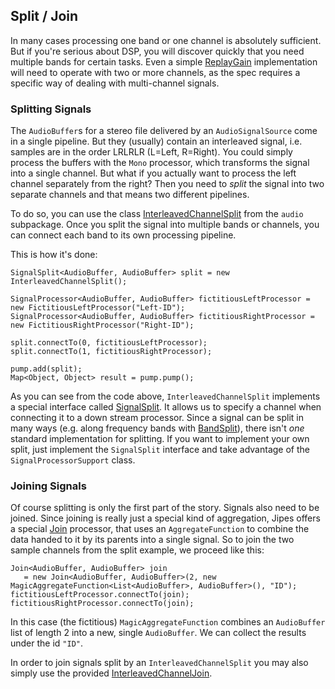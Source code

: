 <head><title>Split / Join</title></head>

## Split / Join

In many cases processing one band or one channel is absolutely sufficient. But if you're serious about DSP, you
will discover quickly that you need multiple bands for certain tasks. Even a simple
[ReplayGain](http://replaygain.org/) implementation will need to operate with two or more channels, as the spec
requires a specific way of dealing with multi-channel signals.


### Splitting Signals

The `AudioBuffer`s for a stereo file delivered by an `AudioSignalSource` come in a single pipeline.
But they (usually) contain an interleaved signal, i.e. samples are in the order LRLRLR (L=Left, R=Right).
You could simply process the buffers with the `Mono` processor, which transforms the signal into a single
channel. But what if you actually want to process the left channel separately from the right? Then you need
to *split* the signal into two separate channels and that means two different pipelines.

To do so, you can use the class [InterleavedChannelSplit](./apidocs/com/tagtraum/jipes/audio/InterleavedChannelSplit.html)
from the `audio` subpackage. Once you split the signal into multiple bands or channels, you can connect each band
to its own processing pipeline.

This is how it's done:

    SignalSplit<AudioBuffer, AudioBuffer> split = new InterleavedChannelSplit();

    SignalProcessor<AudioBuffer, AudioBuffer> fictitiousLeftProcessor = new FictitiousLeftProcessor("Left-ID");
    SignalProcessor<AudioBuffer, AudioBuffer> fictitiousRightProcessor = new FictitiousRightProcessor("Right-ID");

    split.connectTo(0, fictitiousLeftProcessor);
    split.connectTo(1, fictitiousRightProcessor);

    pump.add(split);
    Map<Object, Object> result = pump.pump();

As you can see from the code above, `InterleavedChannelSplit` implements a special interface
called [SignalSplit](./apidocs/com/tagtraum/jipes/SignalSplit.html).
It allows us to specify a channel when connecting it to a down stream processor.
Since a signal can be split in many ways (e.g. along frequency bands with
[BandSplit](apidocs/com/tagtraum/jipes/audio/BandSplit.html)), there isn't *one*
standard implementation for splitting. If you want to implement your own split, just implement the `SignalSplit`
interface and take advantage of the `SignalProcessorSupport` class.


### Joining Signals

Of course splitting is only the first part of the story. Signals also need to be joined.
Since joining is really just a special kind of aggregation, Jipes offers a special
[Join](./apidocs/com/tagtraum/jipes/universal/Join.html) processor, that
uses an `AggregateFunction` to combine the data handed to it by its parents into a single signal.
So to join the two sample channels from the split example, we proceed like this:

    Join<AudioBuffer, AudioBuffer> join
       = new Join<AudioBuffer, AudioBuffer>(2, new MagicAggregateFunction<List<AudioBuffer>, AudioBuffer>(), "ID");
    fictitiousLeftProcessor.connectTo(join);
    fictitiousRightProcessor.connectTo(join);

In this case (the fictitious) `MagicAggregateFunction` combines an `AudioBuffer` list of length 2
into a new, single `AudioBuffer`. We can collect the results under the id `"ID"`.

In order to join signals split by an `InterleavedChannelSplit` you may also simply use the provided
[InterleavedChannelJoin](./apidocs/com/tagtraum/jipes/audio/InterleavedChannelJoin.html).
